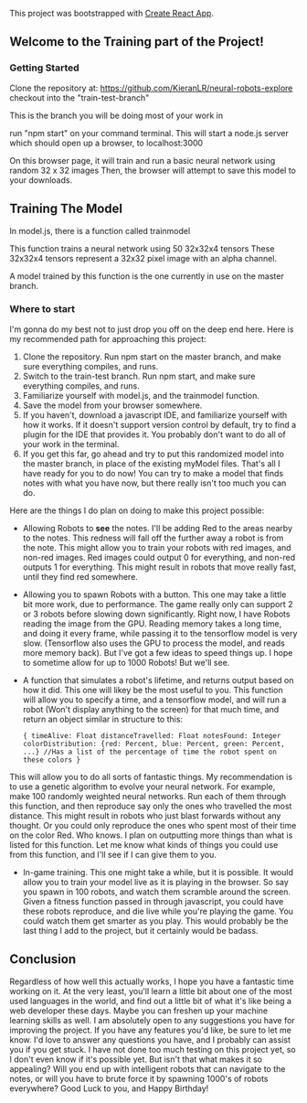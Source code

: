 This project was bootstrapped with [Create React App](https://github.com/facebook/create-react-app).

## Welcome to the Training part of the Project!

### Getting Started
Clone the repository at: https://github.com/KieranLR/neural-robots-explore
checkout into the "train-test-branch" 

This is the branch you will be doing most of your work in

run "npm start" on your command terminal. This will start a node.js server which 
should open up a browser, to localhost:3000

On this browser page, it will train and run a basic neural network using random 32 x 32 images
Then, the browser will attempt to save this model to your downloads. 

## Training The Model

In model.js, there is a function called trainmodel

This function trains a neural network using 50 32x32x4 tensors
These 32x32x4 tensors represent a 32x32 pixel image with an alpha channel. 

A model trained by this function is the one currently in use on the master branch.


### Where to start

I'm gonna do my best not to just drop you off on the deep end here. Here is my recommended path
for approaching this project: 

1. Clone the repository. Run npm start on the master branch, and make sure everything compiles, and runs.
2. Switch to the train-test branch. Run npm start, and make sure everything compiles, and runs. 
3. Familiarize yourself with model.js, and the trainmodel function. 
4. Save the model from your browser somewhere. 
5. If you haven't, download a javascript IDE, and familiarize yourself with how it works. If it doesn't support version control by default, try to find a plugin for the IDE that provides it. You probably don't want to do all of your work in the terminal.
6. If you get this far, go ahead and try to put this randomized model into the master branch, in place of the existing myModel files. 
That's all I have ready for you to do now! You can try to make a model that finds notes with what you have now, but there really isn't too much you can do.

Here are the things I do plan on doing to make this project possible: 
* Allowing Robots to **see** the notes. I'll be adding Red to the areas nearby to the notes. This redness will fall off the further away a robot is from the note. This might allow you to train your robots with red images, and non-red images. Red images could output 0 for everything, and non-red outputs 1 for everything. This might result in robots that move really fast, until they find red somewhere.

* Allowing you to spawn Robots with a button. This one may take a little bit more work, due to performance. The game really only can support 2 or 3 robots before slowing down significantly. Right now, I have Robots reading the image from the GPU. Reading memory takes a long time, and doing it every frame, while passing it to the tensorflow model is very slow. (Tensorflow also uses the GPU to process the model, and reads more memory back). But I've got a few ideas to speed things up. I hope to sometime allow for up to 1000 Robots! But we'll see. 

* A function that simulates a robot's lifetime, and returns output based on how it did. This one will likey be the most useful to you. 
This function will allow you to specify a time, and a tensorflow model, and will run a robot (Won't display anything to the screen) for that much time, and return an object similar in structure to this: 

  `{
    timeAlive: Float
    distanceTravelled: Float
    notesFound: Integer
    colorDistribution: {red: Percent, blue: Percent, green: Percent, ...} //Has a list of the percentage of time the robot spent on these colors
  }`

This will allow you to do all sorts of fantastic things. My recommendation is to use a genetic algorithm to evolve your neural network. 
For example, make 100 randomly weighted neural networks. Run each of them through this function, and then reproduce say only the ones who travelled the most distance. This might result in robots who just blast forwards without any thought. Or you could only reproduce the ones who spent most of their time on the color Red. Who knows. I plan on outputting more things than what is listed for this function. Let me know what kinds of things you could use from this function, and I'll see if I can give them to you. 

* In-game training. This one might take a while, but it is possible. It would allow you to train your model live as it is playing in the browser. So say you spawn in 100 robots, and watch them scramble around the screen. Given a fitness function passed in through javascript, you could have these robots reproduce, and die live while you're playing the game. You could watch them get smarter as you play. This would probably be the last thing I add to the project, but it certainly would be badass. 

## Conclusion

Regardless of how well this actually works, I hope you have a fantastic time working on it. At the very least, you'll learn a little bit about one of the most used languages in the world, and find out a little bit of what it's like being a web developer these days.
Maybe you can freshen up your machine learning skills as well. 
I am absolutely open to any suggestions you have for improving the project. If you have any features you'd like, be sure to let me know. 
I'd love to answer any questions you have, and I probably can assist you if you get stuck. 
I have not done too much testing on this project yet, so I don't even know if it's possible yet. But isn't that what makes it so appealing? Will you end up with intelligent robots that can navigate to the notes, or will you have to brute force it by spawning 1000's of robots everywhere? Good Luck to you, and Happy Birthday! 











